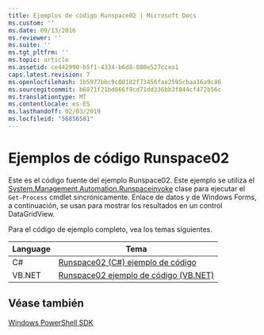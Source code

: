 ```yaml
---
title: Ejemplos de código Runspace02 | Microsoft Docs
ms.custom: ''
ms.date: 09/13/2016
ms.reviewer: ''
ms.suite: ''
ms.tgt_pltfrm: ''
ms.topic: article
ms.assetid: ce442990-b5f1-4334-b6d8-080e527ccea1
caps.latest.revision: 7
ms.openlocfilehash: 1b5977bbc9c08182f73456fae2595cbaa16a9c86
ms.sourcegitcommit: b6871f21bd666f9cd71dd336bb3f844cf472b56c
ms.translationtype: MT
ms.contentlocale: es-ES
ms.lasthandoff: 02/03/2019
ms.locfileid: "56856581"
---
```

# <a name="runspace02-code-samples"></a>Ejemplos de código Runspace02

Este es el código fuente del ejemplo Runspace02. Este ejemplo se utiliza el [System.Management.Automation.Runspaceinvoke](/dotnet/api/System.Management.Automation.RunspaceInvoke) clase para ejecutar el `Get-Process` cmdlet sincrónicamente. Enlace de datos y de Windows Forms, a continuación, se usan para mostrar los resultados en un control DataGridView.

Para el código de ejemplo completo, vea los temas siguientes.

|Language|Tema|
|--------------|-----------|
|C#|[Runspace02 (C#) ejemplo de código](./runspace02-csharp-code-sample.md)|
|VB.NET|[Runspace02 ejemplo de código (VB.NET)](./runspace02-vb-net-code-sample.md)|

## <a name="see-also"></a>Véase también

[Windows PowerShell SDK](../windows-powershell-reference.md)